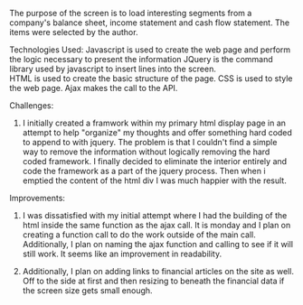 The purpose of the screen is to load interesting segments from a company's balance sheet, income statement and cash flow statement. 
The items were selected by the author.

Technologies Used:
  Javascript is used to create the web page and perform the logic necessary to present the information
  JQuery is the command library used by javascript to insert lines into the screen.  
  HTML is used to create the basic structure of the page.
  CSS is used to style the web page.
  Ajax makes the call to the API.
  
  
  Challenges:  
  1.  I initially created a framwork within my primary html display page in an attempt to help "organize" my thoughts
  and offer something hard coded to append to with jquery.  The problem is that I couldn't find a simple way to remove the information
  without logically removing the hard coded framework.  I finally decided to eliminate the interior entirely and code the framework as a
  part of the jquery process.  Then when i emptied the content of the html div I was much happier with the result.

  
  Improvements:
  1.  I was dissatisfied with my initial attempt where I had the building of the html inside the same function as the ajax call.  It is monday and I plan on 
    creating a function call to do the work outside of the main call.  Additionally, I plan on naming the ajax function and calling to see if it will still work. 
    It seems like an improvement in readability.
    
  2.  Additionally, I plan on adding links to financial articles on the site as well.  Off to the side at first and then resizing to beneath the financial data
    if the screen size gets small enough.

